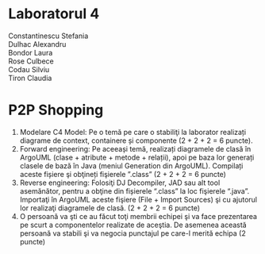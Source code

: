 # Laboratorul 4
Constantinescu Stefania  
Dulhac Alexandru  
Bondor Laura  
Rose Culbece  
Codau Silviu  
Tiron Claudia  
# P2P Shopping  
1) Modelare C4 Model: Pe o temă pe care o stabiliţi la laborator realizați diagrame de context,
containere și componente (2 + 2 + 2 = 6 puncte).  
2) Forward engineering: Pe aceeași temă, realizați diagramele de clasă în ArgoUML (clase + atribute +
metode + relații), apoi pe baza lor generați clasele de bază în Java (meniul Generation din
ArgoUML). Compilați aceste fișiere şi obţineți fişierele ”.class” (2 + 2 + 2 = 6 puncte)  
3) Reverse engineering: Folosiţi DJ Decompiler, JAD sau alt tool asemănător, pentru a obţine din
fișierele “.class” la loc fişierele “.java”. Importaţi în ArgoUML aceste fişiere (File + Import Sources) şi
cu ajutorul lor realizaţi diagramele de clasă. (2 + 2 + 2 = 6 puncte)  
4) O persoană va şti ce au făcut toţi membrii echipei şi va face prezentarea pe scurt a componentelor
realizate de aceştia. De asemenea această persoană va stabili şi va negocia punctajul pe care-l
merită echipa (2 puncte)
